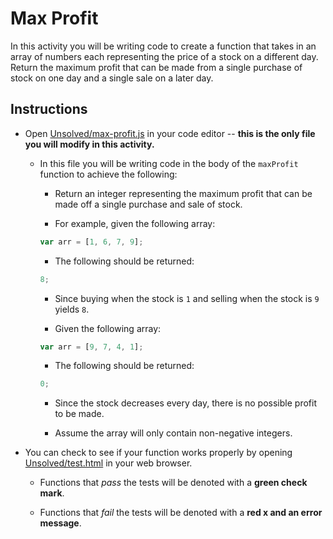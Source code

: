 # Max Profit

In this activity you will be writing code to create a function that takes in an array of numbers each representing the price of a stock on a different day. Return the maximum profit that can be made from a single purchase of stock on one day and a single sale on a later day. 

## Instructions

* Open [Unsolved/max-profit.js](Unsolved/max-profit.js) in your code editor -- **this is the only file you will modify in this activity.**

  * In this file you will be writing code in the body of the `maxProfit` function to achieve the following:

    * Return an integer representing the maximum profit that can be made off a single purchase and sale of stock.

    * For example, given the following array:

    ```js
    var arr = [1, 6, 7, 9];
    ```

    * The following should be returned:

    ```js
    8;
    ```

    * Since buying when the stock is `1` and selling when the stock is `9` yields `8`.

    * Given the following array:

    ```js
    var arr = [9, 7, 4, 1];
    ```

    * The following should be returned:

    ```js
    0;
    ```

    * Since the stock decreases every day, there is no possible profit to be made.

    * Assume the array will only contain non-negative integers.

* You can check to see if your function works properly by opening [Unsolved/test.html](Unsolved/test.html) in your web browser.

  * Functions that _pass_ the tests will be denoted with a **green check mark**.

  * Functions that _fail_ the tests will be denoted with a **red x and an error message**.
